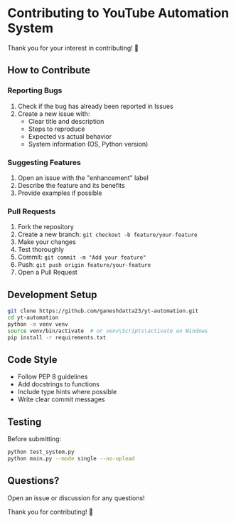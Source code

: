 # Contributing to YouTube Automation System

Thank you for your interest in contributing! 🎉

## How to Contribute

### Reporting Bugs

1. Check if the bug has already been reported in Issues
2. Create a new issue with:
   - Clear title and description
   - Steps to reproduce
   - Expected vs actual behavior
   - System information (OS, Python version)

### Suggesting Features

1. Open an issue with the "enhancement" label
2. Describe the feature and its benefits
3. Provide examples if possible

### Pull Requests

1. Fork the repository
2. Create a new branch: `git checkout -b feature/your-feature`
3. Make your changes
4. Test thoroughly
5. Commit: `git commit -m "Add your feature"`
6. Push: `git push origin feature/your-feature`
7. Open a Pull Request

## Development Setup

```bash
git clone https://github.com/ganeshdatta23/yt-automation.git
cd yt-automation
python -m venv venv
source venv/bin/activate  # or venv\Scripts\activate on Windows
pip install -r requirements.txt
```

## Code Style

- Follow PEP 8 guidelines
- Add docstrings to functions
- Include type hints where possible
- Write clear commit messages

## Testing

Before submitting:

```bash
python test_system.py
python main.py --mode single --no-upload
```

## Questions?

Open an issue or discussion for any questions!

Thank you for contributing! 🚀
